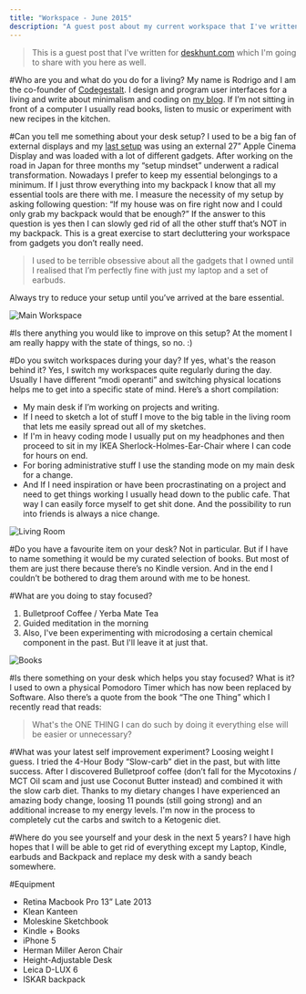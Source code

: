 ```yaml
---
title: "Workspace - June 2015"
description: "A guest post about my current workspace that I've written for deskhunt.com"
---
```


> This is a guest post that I've written for [deskhunt.com](http://deskhunt.com/) which I'm going to share with you here as well.

#Who are you and what do you do for a living?
My name is Rodrigo and I am the co-founder of [Codegestalt](http://codegestalt.com). I design and program user interfaces for a living and write about minimalism and coding on [my blog](http://theminimalistcoder.com). If I’m not sitting in front of a computer I usually read books, listen to music or experiment with new recipes in the kitchen.

#Can you tell me something about your desk setup?
I used to be a big fan of external displays and my [last setup](http://setupsandspaces.com/post/937556429/rodrigo-haenggi) was using an external 27” Apple Cinema Display and was loaded with a lot of different gadgets. After working on the road in Japan for three months my “setup mindset” underwent  a radical transformation.
Nowadays I prefer to keep my essential belongings to a minimum. If I just throw everything into my backpack I know that all my essential tools are there with me.
I measure the necessity of my setup by asking following question: “If my house was on fire right now and I could only grab my backpack would that be enough?” If the answer to this question is yes then I can slowly ged rid of all the other stuff that’s NOT in my backpack.  This is a great exercise to start decluttering your workspace from gadgets you don’t really need.

> I used to be terrible obsessive about all the gadgets that I owned until I 
realised that I’m perfectly fine with just my laptop and a set of earbuds.

Always try to reduce your setup until you’ve arrived at the bare essential.

![Main Workspace](https://theminimalistcoder.s3.amazonaws.com/post-assets/2015-06-05/image_001.jpg)

#Is there anything you would like to improve on this setup?
At the moment I am really happy with the state of things, so no. :)

#Do you switch workspaces during your day? If yes, what's the reason behind it?
Yes, I switch my workspaces quite regularly during the day. Usually I have different “modi operanti” and switching physical locations helps me to get into a specific state of mind. Here’s a short compilation:

- My main desk if I’m working on projects and writing.
- If I need to sketch a lot of stuff I move to the big table in the living room that lets me easily spread out all of my sketches.
- If I'm in heavy coding mode I usually put on my headphones and then proceed to sit in my IKEA Sherlock-Holmes-Ear-Chair where I can code for hours on end.
- For boring administrative stuff I use the standing mode on my main desk for a change.
- And If I need inspiration or have been procrastinating on a project and need to get things working I usually head down to the public cafe. That way I can easily force myself to get shit done. And the possibility to run into friends is always a nice change.

![Living Room](https://theminimalistcoder.s3.amazonaws.com/post-assets/2015-06-05/image_003.jpg)

#Do you have a favourite item on your desk?
Not in particular. But if I have to name something it would be my curated selection of books. But most of them are just there because there’s no Kindle version. And in the end I couldn’t be bothered to drag them around with me to be honest.

#What are you doing to stay focused?
1. Bulletproof Coffee / Yerba Mate Tea
2. Guided meditation in the morning
3. Also, I've been experimenting with microdosing a certain chemical component in the past. But l'll leave it at just that.

![Books](https://theminimalistcoder.s3.amazonaws.com/post-assets/2015-06-05/image_002.jpg)

#Is there something on your desk which helps you stay focused? What is it?
I used to own a physical Pomodoro Timer which has now been replaced by Software. Also there’s a quote from the book “The one Thing” which I recently read that reads:

> What's the ONE THING I can do such by doing it everything else will be easier or unnecessary?

#What was your latest self improvement experiment?
Loosing weight I guess. I tried the 4-Hour Body “Slow-carb” diet in the past, but with litte success. After I discovered Bulletproof coffee (don’t fall for the Mycotoxins / MCT Oil scam and just use Coconut Butter instead) and combined it with the slow carb diet. Thanks to my dietary changes I have experienced an amazing body change, loosing 11 pounds (still going strong) and an additional increase to my energy levels.
I'm now in the process to completely cut the carbs and switch to a Ketogenic diet.

#Where do you see yourself and your desk in the next 5 years?
I have high hopes that I will be able to get rid of everything except my Laptop, Kindle, earbuds and Backpack and replace my desk with a sandy beach somewhere.

#Equipment
- Retina Macbook Pro 13” Late 2013
- Klean Kanteen
- Moleskine Sketchbook
- Kindle + Books
- iPhone 5
- Herman Miller Aeron Chair
- Height-Adjustable Desk
- Leica D-LUX 6
- ISKAR backpack
